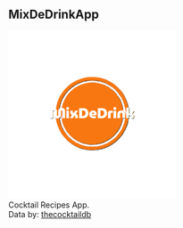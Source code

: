 ## MixDeDrinkApp
<img src = "README images/appicon.png" height="300"> <br/>
Cocktail Recipes App. <br/>
Data by: [thecocktaildb](https://www.thecocktaildb.com/api.php) <br/>
